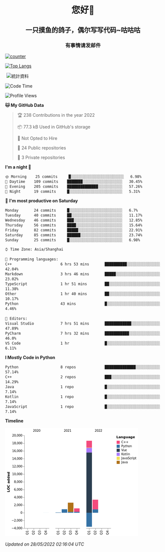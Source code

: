 

<!--
**kitUIN/kitUIN** is a ✨ _special_ ✨ repository because its `README.md` (this file) appears on your GitHub profile.

Here are some ideas to get you started:

- 🔭 I’m currently working on ...
- 🌱 I’m currently learning ...
- 👯 I’m looking to collaborate on ...
- 🤔 I’m looking for help with ...
- 💬 Ask me about ...
- 📫 How to reach me: ...
- 😄 Pronouns: ...
- ⚡ Fun fact: ...
-->
<h1 align="center">您好👋</h1>
<h2 align="center">一只摸鱼的鸽子，偶尔写写代码~咕咕咕</h2>
<h3 align="center">有事情请发邮件</h3>

[![counter](https://count.getloli.com/get/@KitUIN?theme=rule34)](https://count.getloli.com/)

[![Top Langs](https://github-readme-stats.vercel.app/api/top-langs/?username=kitUIN&show_icons=true&theme=gruvbox&locale=cn&layout=compact)](https://github.com/anuraghazra/github-readme-stats)

<p>&nbsp;<img align="center" src="https://github-readme-stats.vercel.app/api?username=kitUIN&show_icons=true&theme=gruvbox&locale=cn" alt="統計資料" /></p>


<!--START_SECTION:waka-->
![Code Time](http://img.shields.io/badge/Code%20Time-528%20hrs%2055%20mins-blue)

![Profile Views](http://img.shields.io/badge/Profile%20Views-14-blue)

**🐱 My GitHub Data** 

> 🏆 238 Contributions in the year 2022
 > 
> 📦 77.3 kB Used in GitHub's storage 
 > 
> 🚫 Not Opted to Hire
 > 
> 📜 24 Public repositories 
 > 
> 🔑 3 Private repositories  
 > 
**I'm a night 🦉** 

```text
🌞 Morning    25 commits     █░░░░░░░░░░░░░░░░░░░░░░░░   6.98% 
🌆 Daytime    109 commits    ███████░░░░░░░░░░░░░░░░░░   30.45% 
🌃 Evening    205 commits    ██████████████░░░░░░░░░░░   57.26% 
🌙 Night      19 commits     █░░░░░░░░░░░░░░░░░░░░░░░░   5.31%

```
📅 **I'm most productive on Saturday** 

```text
Monday       24 commits     █░░░░░░░░░░░░░░░░░░░░░░░░   6.7% 
Tuesday      40 commits     ██░░░░░░░░░░░░░░░░░░░░░░░   11.17% 
Wednesday    46 commits     ███░░░░░░░░░░░░░░░░░░░░░░   12.85% 
Thursday     56 commits     ████░░░░░░░░░░░░░░░░░░░░░   15.64% 
Friday       82 commits     █████░░░░░░░░░░░░░░░░░░░░   22.91% 
Saturday     85 commits     ██████░░░░░░░░░░░░░░░░░░░   23.74% 
Sunday       25 commits     █░░░░░░░░░░░░░░░░░░░░░░░░   6.98%

```


```text
⌚︎ Time Zone: Asia/Shanghai

💬 Programming languages: 
C++                      6 hrs 53 mins       ██████████░░░░░░░░░░░░░░░   42.04% 
Markdown                 3 hrs 46 mins       █████░░░░░░░░░░░░░░░░░░░░   23.02% 
TypeScript               1 hr 51 mins        ██░░░░░░░░░░░░░░░░░░░░░░░   11.38% 
Other                    1 hr 40 mins        ██░░░░░░░░░░░░░░░░░░░░░░░   10.17% 
Python                   43 mins             █░░░░░░░░░░░░░░░░░░░░░░░░   4.46%

📝 Editors: 
Visual Studio            7 hrs 51 mins       ████████████░░░░░░░░░░░░░   47.89% 
PyCharm                  7 hrs 32 mins       ███████████░░░░░░░░░░░░░░   46.0% 
VS Code                  1 hr                █░░░░░░░░░░░░░░░░░░░░░░░░   6.11%

```

**I Mostly Code in Python** 

```text
Python                   8 repos             ██████████████░░░░░░░░░░░   57.14% 
C++                      2 repos             ███░░░░░░░░░░░░░░░░░░░░░░   14.29% 
Java                     1 repo              █░░░░░░░░░░░░░░░░░░░░░░░░   7.14% 
Kotlin                   1 repo              █░░░░░░░░░░░░░░░░░░░░░░░░   7.14% 
JavaScript               1 repo              █░░░░░░░░░░░░░░░░░░░░░░░░   7.14%

```


**Timeline**

![Chart not found](https://raw.githubusercontent.com/kitUIN/kitUIN/main/charts/bar_graph.png) 


 *Updated on 28/05/2022 02:16:04 UTC*
<!--END_SECTION:waka-->
